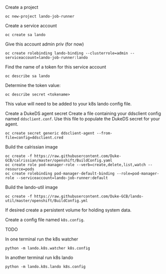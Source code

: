Create a project
```
oc new-project lando-job-runner
```

Create a service account
```
oc create sa lando
```

Give this account admin priv (for now)
```
oc create rolebinding lando-binding --clusterrole=admin --serviceaccount=lando-job-runner:lando
```

Find the name of a token for this service account
```
oc describe sa lando
```

Determine the token value:
```
oc describe secret <tokename>
```
This value will need to be added to your k8s lando config file.

Create a DukeDS agent secret
Create a file containing your ddsclient config named `ddsclient.conf`.
Use this file to populate the DukeDS secret for your agent.
```
oc create secret generic ddsclient-agent --from-file=config=ddsclient.cred
```

Build the calrissian image
```
oc create -f https://raw.githubusercontent.com/Duke-GCB/calrissian/master/openshift/BuildConfig.yaml
oc create role pod-manager-role --verb=create,delete,list,watch --resource=pods
oc create rolebinding pod-manager-default-binding --role=pod-manager-role --serviceaccount=lando-job-runner:default
```

Build the lando-util image
```
oc create -f https://raw.githubusercontent.com/Duke-GCB/lando-util/master/openshift/BuildConfig.yml
```

If desired create a persistent volume for holding system data.

Create a config file named `k8s.config`.

TODO

In one terminal run the k8s watcher
```
python -m lando.k8s.watcher k8s.config
```

In another terminal run k8s lando
```
python -m lando.k8s.lando k8s.config
```
